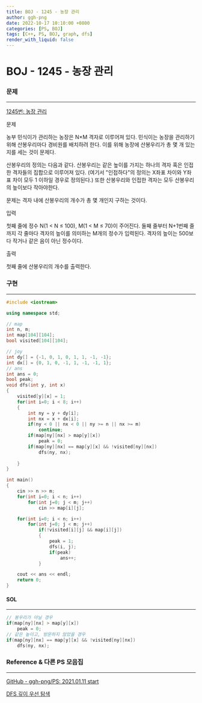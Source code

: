 ```yaml
---
title: BOJ - 1245 - 농장 관리 
author: ggh-png
date: 2022-10-17 10:10:00 +0800
categories: [PS, BOJ]
tags: [C++, PS, BOJ, graph, dfs]
render_with_liquid: false
---
```


# BOJ - 1245 - **농장 관리**

### 문제

---

[1245번: 농장 관리](https://www.acmicpc.net/problem/1245)

문제

농부 민식이가 관리하는 농장은 N×M 격자로 이루어져 있다. 민식이는 농장을 관리하기 위해 산봉우리마다 경비원를 배치하려 한다. 이를 위해 농장에 산봉우리가 총 몇 개 있는지를 세는 것이 문제다.

산봉우리의 정의는 다음과 같다. 산봉우리는 같은 높이를 가지는 하나의 격자 혹은 인접한 격자들의 집합으로 이루어져 있다. (여기서 "인접하다"의 정의는 X좌표 차이와 Y좌표 차이 모두 1 이하일 경우로 정의된다.) 또한 산봉우리와 인접한 격자는 모두 산봉우리의 높이보다 작아야한다.

문제는 격자 내에 산봉우리의 개수가 총 몇 개인지 구하는 것이다.

입력

첫째 줄에 정수 N(1 < N ≤ 100), M(1 < M ≤ 70)이 주어진다. 둘째 줄부터 N+1번째 줄까지 각 줄마다 격자의 높이를 의미하는 M개의 정수가 입력된다. 격자의 높이는 500보다 작거나 같은 음이 아닌 정수이다.

출력

첫째 줄에 산봉우리의 개수를 출력한다.

### 구현

---

```cpp
#include <iostream>

using namespace std;

// map
int n, m;
int map[104][104];
bool visited[104][104];

// joy
int dy[] = {-1, 0, 1, 0, 1, 1, -1, -1};
int dx[] = {0, 1, 0, -1, 1, -1, -1, 1};
// ans
int ans = 0;
bool peak;
void dfs(int y, int x)
{
    visited[y][x] = 1;
    for(int i=0; i < 8; i++)
    {
        int ny = y + dy[i];
        int nx = x + dx[i];
        if(ny < 0 || nx < 0 || ny >= n || nx >= m)
            continue;
        if(map[ny][nx] > map[y][x])
            peak = 0;
        if(map[ny][nx] == map[y][x] && !visited[ny][nx])
            dfs(ny, nx);
        
    }
}

int main()
{
    cin >> n >> m;
    for(int i=0; i < n; i++)
        for(int j=0; j < m; j++)
            cin >> map[i][j];

    for(int i=0; i < n; i++)
        for(int j=0; j < m; j++)
            if(!visited[i][j] && map[i][j])
            {
                peak = 1;
                dfs(i, j);
                if(peak)
                    ans++;
            }

    cout << ans << endl;
    return 0;
}
```

#### SOL

---

```cpp
// 봉우리가 아닐 경우 
if(map[ny][nx] > map[y][x])
    peak = 0;
// 같은 높이고, 방문하지 않았을 경우 
if(map[ny][nx] == map[y][x] && !visited[ny][nx])
    dfs(ny, nx);
```

### Reference & 다른 PS 모음집

---

[GitHub - ggh-png/PS: 2021.01.11 start](https://github.com/ggh-png/PS)

[DFS 깊이 우선 탐색](https://ggh-png.github.io/posts/dfs/)